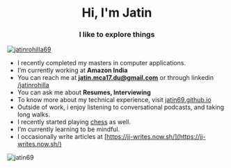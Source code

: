 <h1 align="center">Hi, I'm Jatin</h1>
<h3 align="center">I like to explore things</h3>

</a><p align="left"> <a href="https://twitter.com/jatinrohilla69" target="blank"><img src="https://img.shields.io/twitter/follow/jatinrohilla69?logo=twitter" alt="jatinrohilla69" /></a> </p>

- I recently completed my masters in computer applications.
- I’m currently working at **Amazon India**
- You can reach me at **jatin.mca17.du@gmail.com** or through linkedin [/jatinrohilla](https://www.linkedin.com/in/jatinrohilla/)
- You can ask me about **Resumes, Interviewing**
- To know more about my technical experience, visit [jatin69.github.io](https://jatin69.github.io/)
- Outside of work, i enjoy listening to conversational podcasts, and taking long walks.
- I recently started playing [chess](https://www.chess.com/member/jatin_rohilla) as well.
- I’m currently learning to be mindful. 
- I occasionally write articles at [https://jj-writes.now.sh/](https://jj-writes.now.sh/)

<p align="left"> <img src="https://komarev.com/ghpvc/?username=jatin69&label=Profile%20views&color=0e75b6&style=flat" alt="jatin69" /> </p>
